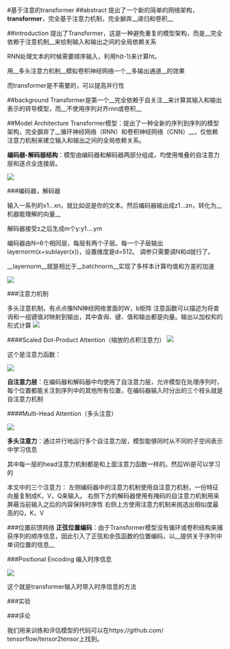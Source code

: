 #基于注意的transformer
##abstract
提出了一个新的简单的网络架构，__transformer__，完全基于注意力机制，完全摒弃__递归和卷积__

##introduction
提出了Transformer，这是一种避免重复的模型架构，而是__完全依赖于注意机制__来绘制输入和输出之间的全局依赖关系

RNN处理文本的时候需要顺序输入，利用h(t-1)来计算ht。

用__多头注意力机制__模拟卷积神经网络一个__多输出通道__的效果

而transformer是不需要的，可以提高并行性

##background
Transformer是第一个__完全依赖于自关注__来计算其输入和输出表示的转导模型，而__不使用序列对齐rnn或卷积__

##Model Architecture
Transformer模型：提出了一种全新的序列到序列的模型架构，完全摒弃了__循环神经网络（RNN）和卷积神经网络（CNN）__，仅依赖注意力机制来建立输入和输出之间的全局依赖关系。

__编码器-解码器结构__：模型由编码器和解码器两部分组成，均使用堆叠的自注意力层和逐点全连接层。

![](https://cdn.jsdelivr.net/gh/tj-messi/picture/1726646742765.png)

###编码器，解码器

输入一系列的x1...xn，就比如说是你的文本。然后编码器输出成z1...zn，转化为__机器能理解的向量__

解码器接受z之后生成m个y:y1....ym

编码器由N=6个相同层，每层有两个子层。每一个子层输出layernorm(x+sublayer(x))，设置维度是d=512。
调参只需要调N和d就行了。

__layernorm__就是相比于__batchnorm__实现了多样本计算均值和方差的加速


![](https://cdn.jsdelivr.net/gh/tj-messi/picture/1727174588430.png)

###注意力机制

多头注意机制，有点点像NN神经网络里面的W，b矩阵
注意函数可以描述为将查询和一组键值对映射到输出，其中查询、键、值和输出都是向量。输出以加权和的形式计算
![](https://cdn.jsdelivr.net/gh/tj-messi/picture/1726647492224.png)

####Scaled Dot-Product Attention（缩放的点积注意力）
![](https://cdn.jsdelivr.net/gh/tj-messi/picture/1726648454691.png)

这个是注意力函数：

![](https://cdn.jsdelivr.net/gh/tj-messi/picture/1726648612388.png)

__自注意力层__：在编码器和解码器中均使用了自注意力层，允许模型在处理序列时，每个位置都能关注到序列中的其他所有位置，在编码器输入时分出的三个枝头就是自注意力机制


####Multi-Head Attention（多头注意）

![](https://cdn.jsdelivr.net/gh/tj-messi/picture/1726648779252.png)

__多头注意力__：通过并行地运行多个自注意力层，模型能够同时从不同的子空间表示中学习信息

其中每一层的head注意力机制都是和上面注意力函数一样的。然后Wi是可以学习的

本文中的三个注意力：
左侧编码器中的注意力机制使用自注意力机制，一份特征向量复制成K，V，Q来输入。
右侧下方的解码器使用有掩码的自注意力机制用来屏蔽当前输入之后的内容保持时序性
右侧上方使用注意力机制来挑选出相似度最高的Q，K，V


###位置前馈网络
__正弦位置编码__：由于Transformer模型没有循环或卷积结构来捕获序列的顺序信息，因此引入了正弦和余弦函数的位置编码，以__提供关于序列中单词位置的信息__

###Positional Encoding
编入时序信息

![](https://cdn.jsdelivr.net/gh/tj-messi/picture/1726649780009.png)

这个就是transformer输入时带入时序信息的方法

###实验

###评论

我们用来训练和评估模型的代码可以在https://github.com/ tensorflow/tensor2tensor上找到。